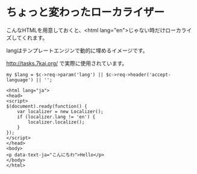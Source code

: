 # ちょっと変わったローカライザー

こんなHTMLを用意しておくと、&lt;html lang="en"&gt;じゃない時だけローカライズしてくれます。

langはテンプレートエンジンで動的に埋めるイメージです。

<http://tasks.7kai.org/> で実際に使用されています。

    my $lang = $c->req->param('lang') || $c->req->header('accept-language') || '';

    <html lang="ja">
    <head>
    <script>
    $(document).ready(function() {
        var localizer = new Localizer();
        if (localizer.lang != 'en') {
            localizer.localize();
        }
    });
    </script>
    </head>
    <body>
    <p data-text-ja="こんにちわ">Hello</p>
    </body>
    </html>

<script src="https://gist.github.com/1024691.js?file=localizer.js"></script>
